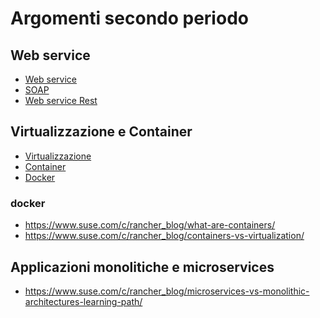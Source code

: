 # Argomenti secondo periodo

## Web service

- [Web service](https://it.wikipedia.org/wiki/Web_service)
- [SOAP](https://it.wikipedia.org/wiki/SOAP)
- [Web service Rest](https://en.wikipedia.org/wiki/Representational_state_transfer)


## Virtualizzazione e Container

- [Virtualizzazione](https://en.wikipedia.org/wiki/Virtualization)
- [Container](https://en.wikipedia.org/wiki/Containerization_(computing))
- [Docker](https://en.wikipedia.org/wiki/Docker_(software))

### docker
- https://www.suse.com/c/rancher_blog/what-are-containers/
- https://www.suse.com/c/rancher_blog/containers-vs-virtualization/

## Applicazioni monolitiche e microservices
- https://www.suse.com/c/rancher_blog/microservices-vs-monolithic-architectures-learning-path/
